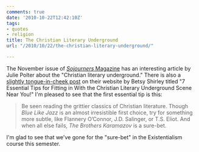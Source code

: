 ```yaml
---
comments: true
date: '2010-10-22T12:42:10Z'
tags:
- quotes
- religion
title: The Christian Literary Underground
url: "/2010/10/22/the-christian-literary-underground/"

---
```

<p>The November issue of <a href="http://www.sojo.net/index.cfm?action=magazine.article&amp;issue=soj1011&amp;article=the-borderlands-of-publishing"><em>Sojourners</em> Magazine</a> has an interesting article by Julie Polter about the "Christian literary underground." There is also a <a href="http://blog.sojo.net/2010/10/21/7-essential-tips-for-fitting-in-with-the-christian-literary-underground-scene-near-you/">slightly tongue-in-cheek post</a> on their website by Betsy Shirley titled "7 Essential Tips for Fitting in With the Christian Literary Underground Scene Near You!" I'm pleased to see that the first essential tip is this:</p>
<blockquote>
<p>Be seen reading the grittier classics of Christian literature. Though <em>Blue Like Jazz</em> is an almost irresistible first choice, try for something more subtle, like Flannery O’Connor, J.D. Salinger, or T.S. Eliot. And when all else fails, <em>The Brothers Karamazov</em> is a sure-bet.</p>
</blockquote>
<p>I'm glad to see that we've gone for the "sure-bet" in the Existentialism course this semester.</p>

